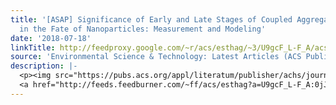 ```yaml
---
title: '[ASAP] Significance of Early and Late Stages of Coupled Aggregation and Sedimentation
  in the Fate of Nanoparticles: Measurement and Modeling'
date: '2018-07-18'
linkTitle: http://feedproxy.google.com/~r/acs/esthag/~3/U9gcF_L-F_A/acs.est.7b05236
source: 'Environmental Science & Technology: Latest Articles (ACS Publications)'
description: |-
  <p><img src="https://pubs.acs.org/appl/literatum/publisher/achs/journals/content/esthag/0/esthag.ahead-of-print/acs.est.7b05236/20180718/images/medium/es-2017-05236j_0004.gif" alt="TOC Graphic"/></p><div><cite>Environmental Science & Technology</cite></div><div>DOI: 10.1021/acs.est.7b05236</div><div class="feedflare">
  <a href="http://feeds.feedburner.com/~ff/acs/esthag?a=U9gcF_L-F_A:0jJEiQyt1yk:yIl2AUoC8zA"><img src="http://feeds.feedburner.com/~ff/acs/esthag?d=yIl2AUoC8zA" border="0"></img></a>
---
```

